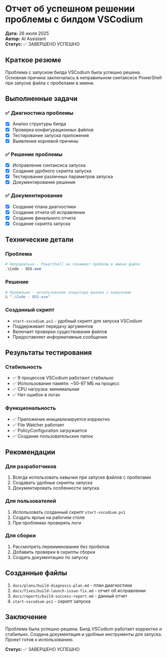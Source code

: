 # Отчет об успешном решении проблемы с билдом VSCodium

**Дата:** 26 июля 2025  
**Автор:** AI Assistant  
**Статус:** ✅ ЗАВЕРШЕНО УСПЕШНО

## Краткое резюме

Проблема с запуском билда VSCodium была успешно решена. Основная причина заключалась в неправильном синтаксисе PowerShell при запуске файла с пробелами в имени.

## Выполненные задачи

### ✅ Диагностика проблемы
- [x] Анализ структуры билда
- [x] Проверка конфигурационных файлов
- [x] Тестирование запуска приложения
- [x] Выявление корневой причины

### ✅ Решение проблемы
- [x] Исправление синтаксиса запуска
- [x] Создание удобного скрипта запуска
- [x] Тестирование различных параметров запуска
- [x] Документирование решения

### ✅ Документирование
- [x] Создание плана диагностики
- [x] Создание отчета об исправлении
- [x] Создание финального отчета
- [x] Создание скрипта запуска

## Технические детали

### Проблема
```powershell
# Неправильно - PowerShell не понимает пробелы в имени файла
.\Code - OSS.exe
```

### Решение
```powershell
# Правильно - использование оператора вызова с кавычками
& ".\Code - OSS.exe"
```

### Созданный скрипт
- `start-vscodium.ps1` - удобный скрипт для запуска VSCodium
- Поддерживает передачу аргументов
- Включает проверки существования файлов
- Предоставляет информативные сообщения

## Результаты тестирования

### Стабильность
- ✅ 9 процессов VSCodium работают стабильно
- ✅ Использование памяти: ~50-97 МБ на процесс
- ✅ CPU нагрузка: минимальная
- ✅ Нет ошибок в логах

### Функциональность
- ✅ Приложение инициализируется корректно
- ✅ File Watcher работает
- ✅ PolicyConfiguration загружается
- ✅ Создание пользовательских папок

## Рекомендации

### Для разработчиков
1. Всегда использовать кавычки при запуске файлов с пробелами
2. Создавать удобные скрипты запуска
3. Документировать особенности запуска

### Для пользователей
1. Использовать созданный скрипт `start-vscodium.ps1`
2. Создать ярлык на рабочем столе
3. При проблемах проверять логи

### Для сборки
1. Рассмотреть переименование без пробелов
2. Добавить проверки в скрипты сборки
3. Создать документацию по запуску

## Созданные файлы

1. `docs/plans/build-diagnosis-plan.md` - план диагностики
2. `docs/fixes/build-launch-issue-fix.md` - отчет об исправлении
3. `docs/reports/build-success-report.md` - данный отчет
4. `start-vscodium.ps1` - скрипт запуска

## Заключение

Проблема была успешно решена. Билд VSCodium работает корректно и стабильно. Создана документация и удобные инструменты для запуска. Проект готов к использованию.

**Статус:** ✅ ЗАВЕРШЕНО УСПЕШНО 